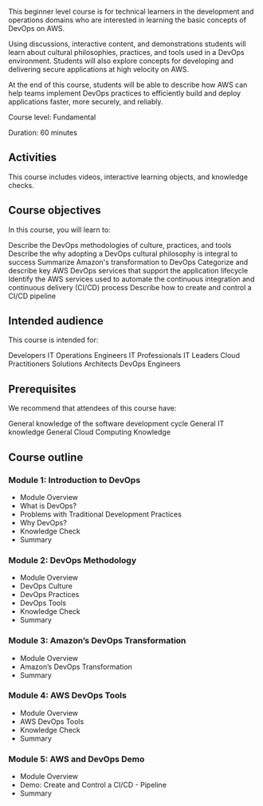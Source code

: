 This beginner level course is for technical learners in the development and operations domains who are interested in learning the basic concepts of DevOps on AWS.

Using discussions, interactive content, and demonstrations students will learn about cultural philosophies, practices, and tools used in a DevOps environment. Students will also explore concepts for developing and delivering secure applications at high velocity on AWS.

At the end of this course, students will be able to describe how AWS can help teams implement DevOps practices to efficiently build and deploy applications faster, more securely, and reliably.



Course level: Fundamental

Duration: 60 minutes

## Activities
This course includes videos, interactive learning objects, and knowledge checks.

## Course objectives
In this course, you will learn to:

Describe the DevOps methodologies of culture, practices, and tools
Describe the why adopting a DevOps cultural philosophy is integral to success
Summarize Amazon's transformation to DevOps
Categorize and describe key AWS DevOps services that support the application lifecycle
Identify the AWS services used to automate the continuous integration and continuous delivery (CI/CD) process
Describe how to create and control a CI/CD pipeline

## Intended audience
This course is intended for:

Developers
IT Operations Engineers
IT Professionals
IT Leaders
Cloud Practitioners
Solutions Architects
DevOps Engineers

## Prerequisites
We recommend that attendees of this course have:

General knowledge of the software development cycle
General IT knowledge
General Cloud Computing Knowledge


## Course outline
### Module 1: Introduction to DevOps

 - Module Overview
 - What is DevOps?
 - Problems with Traditional Development Practices
 - Why DevOps?
 - Knowledge Check
 - Summary


### Module 2: DevOps Methodology

 - Module Overview
 - DevOps Culture
 - DevOps Practices
 - DevOps Tools
 - Knowledge Check
 - Summary


### Module 3: Amazon’s DevOps     Transformation

 - Module Overview
 - Amazon’s DevOps Transformation
 - Summary


### Module 4: AWS DevOps Tools

 - Module Overview
 - AWS DevOps Tools
 - Knowledge Check
 - Summary


### Module 5: AWS and DevOps Demo

 - Module Overview
 - Demo: Create and Control a CI/CD  - Pipeline
 - Summary